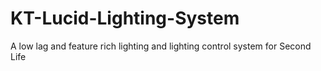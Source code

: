 # KT-Lucid-Lighting-System
A low lag and feature rich lighting and lighting control system for Second Life
